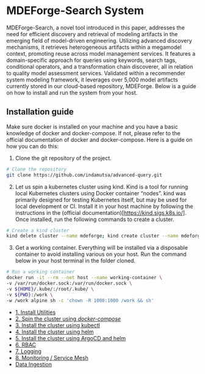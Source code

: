 # MDEForge-Search System

MDEForge-Search, a novel tool introduced in this paper, addresses the need for efficient discovery and retrieval of modeling artifacts in the emerging field of model-driven engineering. Utilizing advanced discovery mechanisms, it retrieves heterogeneous artifacts within a megamodel context, promoting reuse across model management services. It features a domain-specific approach for queries using keywords, search tags, conditional operators, and a transformation chain discoverer, all in relation to quality model assessment services. Validated within a recommender system modeling framework, it leverages over 5,000 model artifacts currently stored in our cloud-based repository, MDEForge. Below is a guide on how to install and run the system from your host.

## Installation guide

Make sure docker is installed on your machine and you have a basic knowledge of docker and docker-compose. If not, please refer to the official documentation of docker and docker-compose. Here is a guide on how you can do this:

1. Clone the git repository of the project.

```bash
# Clone the repository
git clone https://github.com/indamutsa/advanced-query.git
```

2. Let us spin a kubernetes cluster using kind. Kind is a tool for running local Kubernetes clusters using Docker container “nodes”. kind was primarily designed for testing Kubernetes itself, but may be used for local development or CI. Install it in your host machine by following the instructions in the (official documentation)[https://kind.sigs.k8s.io/]. Once installed, run the following commands to create a cluster.

```bash
# Create a kind cluster
kind delete cluster --name mdeforge; kind create cluster --name mdeforge
```

3. Get a working container. Everything will be installed via a disposable container to avoid installing various on your host. Run the command below in your host terminal in the folder cloned.

```bash
# Run a working container
docker run -it --rm --net host --name working-container \
-v /var/run/docker.sock:/var/run/docker.sock \
-v ${HOME}/.kube/:/root/.kube/ \
-v ${PWD}:/work \
-w /work alpine sh -c 'chown -R 1000:1000 /work && sh'
```

- [1. Install Utilities](documentation/1-install-utilities.md)
- [2. Spin the cluster using _docker-compose_](documentation/2-installation-docker-compose.md)
- [3. Install the cluster using kubectl](documentation/3-installation-kubectl.md)
- [4. Install the cluster using helm](documentation/4-installation-helm.md)
- [5. Install the cluster using ArgoCD and helm](documentation/5-installation-argocd.md)
- [6. RBAC](documentation/6-rbac.md)
- [7. Logging](documentation/7-logging.md)
- [8. Monitoring / Service Mesh](documentation/8-monitor-mesh.md)
- [Data Ingestion](documentation/data-ingestion.md)

